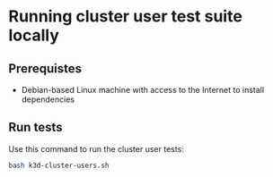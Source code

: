 # Running cluster user test suite locally

## Prerequistes
- Debian-based Linux machine with access to the Internet to install dependencies
## Run tests

Use this command to run the cluster user tests:

```bash
bash k3d-cluster-users.sh
```
